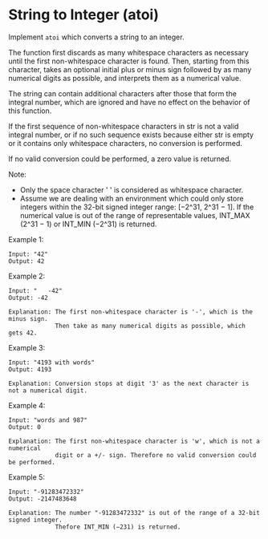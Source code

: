 # String to Integer (atoi)

Implement `atoi` which converts a string to an integer.

The function first discards as many whitespace characters as necessary until the first non-whitespace character is found. Then, starting from this character, takes an optional initial plus or minus sign followed by as many numerical digits as possible, and interprets them as a numerical value.

The string can contain additional characters after those that form the integral number, which are ignored and have no effect on the behavior of this function.

If the first sequence of non-whitespace characters in str is not a valid integral number, or if no such sequence exists because either str is empty or it contains only whitespace characters, no conversion is performed.

If no valid conversion could be performed, a zero value is returned.

Note:

- Only the space character ' ' is considered as whitespace character.
- Assume we are dealing with an environment which could only store integers within the 32-bit signed integer range: [−2^31,  2^31 − 1]. If the numerical value is out of the range of representable values, INT_MAX (2^31 − 1) or INT_MIN (−2^31) is returned.

Example 1:

```text
Input: "42"
Output: 42
```

Example 2:

```text
Input: "   -42"
Output: -42

Explanation: The first non-whitespace character is '-', which is the minus sign.
             Then take as many numerical digits as possible, which gets 42.
```

Example 3:

```text
Input: "4193 with words"
Output: 4193

Explanation: Conversion stops at digit '3' as the next character is not a numerical digit.
```

Example 4:

```text
Input: "words and 987"
Output: 0

Explanation: The first non-whitespace character is 'w', which is not a numerical 
             digit or a +/- sign. Therefore no valid conversion could be performed.
```

Example 5:

```text
Input: "-91283472332"
Output: -2147483648

Explanation: The number "-91283472332" is out of the range of a 32-bit signed integer.
             Thefore INT_MIN (−231) is returned.
```